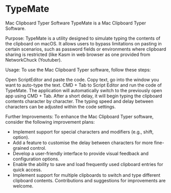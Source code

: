 # TypeMate
Mac Clipboard Typer Software
TypeMate is a Mac Clipboard Typer Software.

Purpose: TypeMate is a utility designed to simulate typing the contents of the clipboard on macOS. It allows users to bypass limitations on pasting in certain scenarios, such as password fields or environments where clipboard sharing is restricted (like Kasm in web browser as one provided from NetworkChuck (Youtuber).

Usage: To use the Mac Clipboard Typer software, follow these steps:

Open ScriptEditor and paste the code. Copy text, go into the window you want to auto-type the text. CMD + Tab to Script Editor and run the code of TypeMate. The application will automatically switch to the previously open app using CMD + Tab. After a short delay, it will begin typing the clipboard contents character by character. The typing speed and delay between characters can be adjusted within the code settings.

Further Improvements: To enhance the Mac Clipboard Typer software, consider the following improvement plans: 
* Implement support for special characters and modifiers (e.g., shift, option). 
* Add a feature to customise the delay between characters for more fine-grained control. 
* Develop a user-friendly interface to provide visual feedback and configuration options. 
* Enable the ability to save and load frequently used clipboard entries for quick access. 
* Implement support for multiple clipboards to switch and type different clipboard contents. Contributions and suggestions for improvements are welcome.
